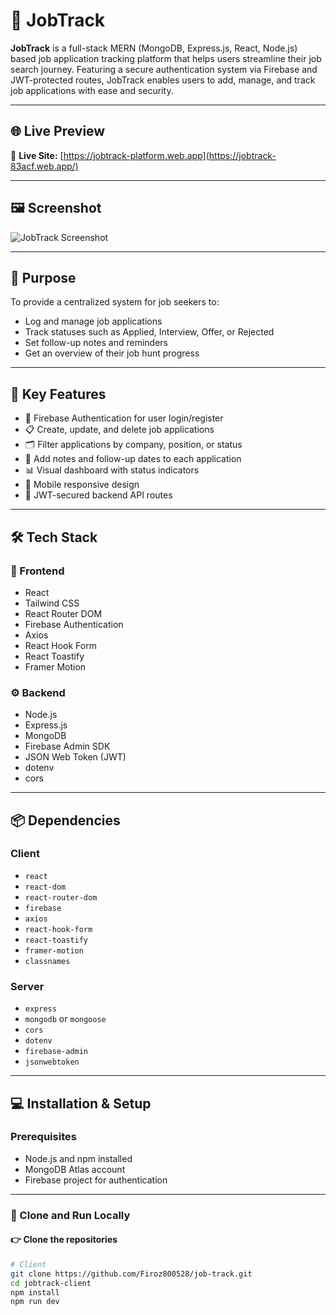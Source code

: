 # 🧭 JobTrack

**JobTrack** is a full-stack MERN (MongoDB, Express.js, React, Node.js) based job application tracking platform that helps users streamline their job search journey. Featuring a secure authentication system via Firebase and JWT-protected routes, JobTrack enables users to add, manage, and track job applications with ease and security.

---

## 🌐 Live Preview

🔗 **Live Site:** [https://jobtrack-platform.web.app](https://jobtrack-83acf.web.app/) 

---

## 🖼️ Screenshot

![JobTrack Screenshot](blob:https://imgur.com/936f5531-c7f9-435c-b3ad-064200d80e60)

---

## 🎯 Purpose

To provide a centralized system for job seekers to:
- Log and manage job applications
- Track statuses such as Applied, Interview, Offer, or Rejected
- Set follow-up notes and reminders
- Get an overview of their job hunt progress

---

## 🚀 Key Features

- 🔐 Firebase Authentication for user login/register  
- 📋 Create, update, and delete job applications  
- 🗂️ Filter applications by company, position, or status  
- 🧾 Add notes and follow-up dates to each application  
- 📊 Visual dashboard with status indicators
- 📱 Mobile responsive design  
- 🔐 JWT-secured backend API routes

---

## 🛠️ Tech Stack

### 🎨 Frontend

- React
- Tailwind CSS
- React Router DOM
- Firebase Authentication
- Axios
- React Hook Form
- React Toastify
- Framer Motion

### ⚙️ Backend

- Node.js
- Express.js
- MongoDB
- Firebase Admin SDK
- JSON Web Token (JWT)
- dotenv
- cors

---

## 📦 Dependencies

### Client

- `react`  
- `react-dom`  
- `react-router-dom`  
- `firebase`  
- `axios`  
- `react-hook-form`  
- `react-toastify`  
- `framer-motion`  
- `classnames`

### Server

- `express`  
- `mongodb` or `mongoose`  
- `cors`  
- `dotenv`  
- `firebase-admin`  
- `jsonwebtoken`

---

## 💻 Installation & Setup

### Prerequisites

- Node.js and npm installed
- MongoDB Atlas account
- Firebase project for authentication

---

### 🔧 Clone and Run Locally

#### 👉 Clone the repositories

```bash
# Client
git clone https://github.com/Firoz800528/job-track.git
cd jobtrack-client
npm install
npm run dev
